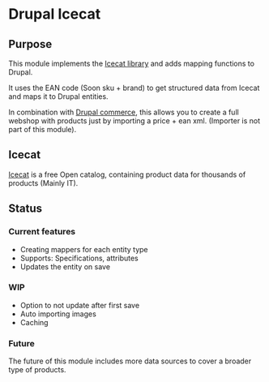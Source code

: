 # Drupal Icecat

## Purpose

This module implements the [Icecat library](https://github.com/haringsrob/icecat) and adds
mapping functions to Drupal.

It uses the EAN code (Soon sku + brand) to get structured data from Icecat and maps it to
Drupal entities.

In combination with [Drupal commerce](https://www.drupal.org/project/commerce), this allows you to create a full webshop with products just
by importing a price + ean xml. (Importer is not part of this module).

## Icecat

[Icecat](http://icecat.biz/) is a free Open catalog, containing product data for thousands of
products (Mainly IT).

## Status

### Current features

- Creating mappers for each entity type
- Supports: Specifications, attributes
- Updates the entity on save

### WIP

- Option to not update after first save
- Auto importing images
- Caching

### Future

The future of this module includes more data sources to cover a broader type of products.

